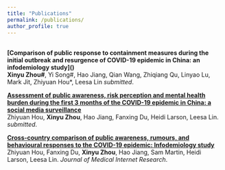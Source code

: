 ```yaml
---
title: "Publications"
permalink: /publications/
author_profile: true
---
```


<br>
<b>[Comparison of public response to containment measures during the initial outbreak and resurgence of COVID-19 epidemic in China: an infodemiology study]()</b><br>
<b>Xinyu Zhou#</b>, Yi Song#, Hao Jiang, Qian Wang, Zhiqiang Qu, Linyao Lu, Mark Jit, Zhiyuan Hou*, Leesa Lin
<i>submitted</i>.

<b>[Assessment of public awareness, risk perception and mental health burden during the first 3 months of the COVID-19 epidemic in China: a social media surveillance](https://www.researchgate.net/publication/341556103_Assessment_of_public_awareness_risk_perception_and_mental_health_burden_during_the_first_3_months_of_the_COVID-19_epidemic_in_China_a_social_media_surveillance_Preprint)</b> <br> 
Zhiyuan Hou, <b>Xinyu Zhou</b>, Hao Jiang, Fanxing Du, Heidi Larson, Leesa Lin.
<i>submitted</i>.

<b>[Cross-country comparison of public awareness, rumours, and behavioural responses to the COVID-19 epidemic: Infodemiology study](https://www.jmir.org/2020/8/e21143/)</b> <br> 
Zhiyuan Hou, Fanxing Du, <b>Xinyu Zhou</b>, Hao Jiang, Sam Martin, Heidi Larson, Leesa Lin.
<i>Journal of Medical Internet Research</i>.
